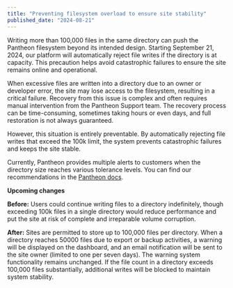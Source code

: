 ```yaml
---
title: "Preventing filesystem overload to ensure site stability"
published_date: "2024-08-21"
---
```

Writing more than 100,000 files in the same directory can push the Pantheon filesystem beyond its intended design. Starting September 21, 2024, our platform will automatically reject file writes if the directory is at capacity. This precaution helps avoid catastrophic failures to ensure the site remains online and operational.

When excessive files are written into a directory due to an owner or developer error, the site may lose access to the filesystem, resulting in a critical failure. Recovery from this issue is complex and often requires manual intervention from the Pantheon Support team. The recovery process can be time-consuming, sometimes taking hours or even days, and full restoration is not always guaranteed.

However, this situation is entirely preventable. By automatically rejecting file writes that exceed the 100k limit, the system prevents catastrophic failures and keeps the site stable.

Currently, Pantheon provides multiple alerts to customers when the directory size reaches various tolerance levels. You can find our recommendations in the [Pantheon docs](https://docs.pantheon.io/guides/filesystem/large-files#highly-populated-directories). 

**Upcoming changes** 

**Before:** Users could continue writing files to a directory indefinitely, though exceeding 100k files in a single directory would reduce performance and put the site at risk of complete and irreparable volume corruption.

**After:** Sites are permitted to store up to 100,000 files per directory. When a directory reaches 50000 files due to export or backup activities, a warning will be displayed on the dashboard, and an email notification will be sent to the site owner (limited to one per seven days). The warning system functionality remains unchanged. If the file count in a directory exceeds 100,000 files substantially, additional writes will be blocked to maintain system stability.
